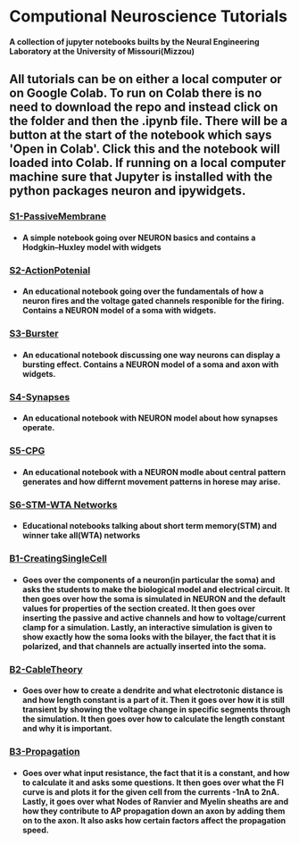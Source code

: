 # Computional Neuroscience Tutorials
#### A collection of jupyter notebooks builts by the Neural Engineering Laboratory at the University of Missouri(Mizzou)

## All tutorials can be on either a local computer or on Google Colab. To run on Colab there is no need to download the repo and instead click on the folder and then the .ipynb file. There will be a button at the start of the notebook which says 'Open in Colab'. Click this and the notebook will loaded into Colab. If running on a local computer machine sure that Jupyter is installed with the python packages neuron and ipywidgets.
### [S1-PassiveMembrane](/S1_PassiveMembrane/)
* #### A simple notebook going over NEURON basics and contains a Hodgkin–Huxley model with widgets
### [S2-ActionPotenial](/S2_ActionPotential/)
* #### An educational notebook going over the fundamentals of how a neuron fires and the voltage gated channels responible for the firing. Contains a NEURON model of a soma with widgets.
### [S3-Burster](/S3_Burster/)
* #### An educational notebook discussing one way neurons can display a bursting effect. Contains a NEURON model of a soma and axon with widgets.
### [S4-Synapses](/S4_Synapses/)
* #### An educational notebook with NEURON model about how synapses operate.
### [S5-CPG](/S5_CPG/)
* #### An educational notebook with a NEURON modle about central pattern generates and how differnt movement patterns in horese may arise.
### [S6-STM-WTA Networks](/S6_STM_WTA/)
* #### Educational notebooks talking about short term memory(STM) and winner take all(WTA) networks
### [B1-CreatingSingleCell](/B1_BasicsSingleNeuron/B1_SingleNeuronBio&Model.ipynb)
* #### Goes over the components of a neuron(in particular the soma) and asks the students to make the biological model and electrical circuit. It then goes over how the soma is simulated in NEURON and the default values for properties of the section created. It then goes over inserting the passive and active channels and how to voltage/current clamp for a simulation. Lastly, an interactive simulation is given to show exactly how the soma looks with the bilayer, the fact that it is polarized, and that channels are actually inserted into the soma.
### [B2-CableTheory](/B2_NeuronProperties/B2_Biophysics&Properties.ipynb)
* #### Goes over how to create a dendrite and what electrotonic distance is and how length constant is a part of it. Then it goes over how it is still transient by showing the voltage change in specific segments through the simulation. It then goes over how to calculate the length constant and why it is important.
### [B3-Propagation](/B3_MoreProperties/AdditionalProperties.ipynb)
* #### Goes over what input resistance, the fact that it is a constant, and how to calculate it and asks some questions. It then goes over what the FI curve is and plots it for the given cell from the currents -1nA to 2nA. Lastly, it goes over what Nodes of Ranvier and Myelin sheaths are and how they contribute to AP propagation down an axon by adding them on to the axon. It also asks how certain factors affect the propagation speed.